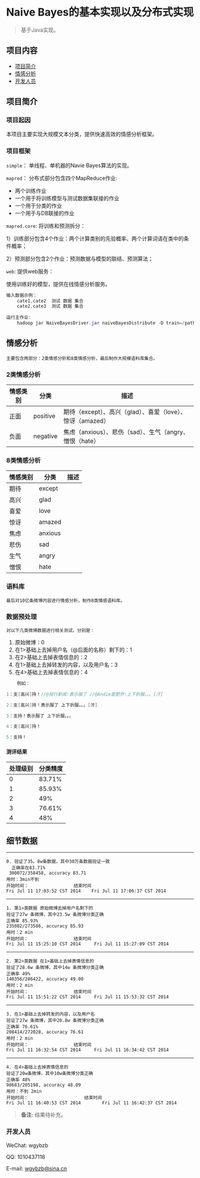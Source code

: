 
# Naive Bayes的基本实现以及分布式实现

> 基于Java实现。

## 项目内容

- [项目简介](项目简介)
- [情感分析](情感分析)
- [开发人员](开发人员)

## 项目简介

### 项目起因

本项目主要实现大规模文本分类，提供快速高效的情感分析框架。

### 项目框架

`simple`： 单线程、单机器的Navie Bayes算法的实现。

`mapred`： 分布式部分包含四个MapReduce作业: 

* 两个训练作业 
* 一个用于将训练模型与测试数据集联接的作业
* 一个用于分类的作业
* 一个用于与DB联接的作业

`mapred.core`: 将训练和预测拆分：

1）训练部分包含4个作业：两个计算类别的先验概率、两个计算词语在类中的条件概率；

2）预测部分包含2个作业：预测数据与模型的联结、预测算法；

`web`: 提供web服务：

使用训练好的模型，提供在线情感分析服务。

```java
输入数据示例：
    cate1,cate2  测试 数据 集合
    cate2,cate3  测试 数据 集合
    
运行主作业:
    hadoop jar NaiveBayesDriver.jar naiveBayesDistribute -D train=/path/to/training/data -D test=/path/to/test/data -D output=/output/dir [-D reducers=10]
```
    
## 情感分析

    主要包含两部分：2类情感分析和8类情感分析，最后制作大规模语料库集合。
    
### 2类情感分析
    
情感类别  | 分类   |  描述
-------- | ------- | ------
正面 | positive | 期待（except）、高兴（glad）、喜爱（love）、惊讶（amazed）
负面 | negative | 焦虑（anxious）、悲伤（sad）、生气（angry、憎恨（hate）

### 8类情感分析

情感类别  | 分类   |  描述
-------- | ------- | ------
期待 | except | 
高兴 | glad | 
喜爱 | love | 
惊讶 | amazed | 
焦虑 | anxious | 
悲伤 | sad | 
生气 | angry | 
憎恨 | hate | 


### 语料库

    最后对10亿条微博内容进行情感分析，制作8类情感语料库。

### 数据预处理 

    对以下几类微博数据进行相关测试，分别是：

1. 原始微博：0
2. 在1>基础上去掉用户名（@后面的名称）剩下的：1
3. 在2>基础上去掉表情信息的：2
4. 在1>基础上去掉转发的内容，以及用户名：3
5. 在4>基础上去掉表情信息的：4

```java
    例如：

1：支[高兴]持！//@投行新闻:表示服了 //@Andie是肥乔:上下折服。。。[汗] 

2：支[高兴]持！表示服了 上下折服。。。[汗]

3：支持！表示服了 上下折服。。。 

4：支[高兴]持！

5：支持！
```

#### 测评结果
处理级别  | 分类精度
-------- | ---------
0  | 83.71%
1  | 85.93%
2  | 49%
3  | 76.61%
4  | 48%

## 细节数据
-------------------------------------------------------------------------------------
    0. 验证了35。8w条数据，其中30万条数据验证一致
      正确率在83.71%
     300072/358458, accuracy 83.71
    用时：3min不到
    开始时间：                 结束时间
    Fri Jul 11 17:03:52 CST 2014    Fri Jul 11 17:06:37 CST 2014
-------------------------------------------------------------------------------------
    1. 第1>类数据 原始微博去掉用户名剩下的
    验证了27w 条微博，其中23.5w 条微博分类正确
    正确率 85.93%
    235082/273586, accuracy 85.93
    用时：2 min
    开始时间：                 结束时间
    Fri Jul 11 15:25:10 CST 2014     Fri Jul 11 15:27:09 CST 2014       
-------------------------------------------------------------------------------------
    2. 第2>类数据 在1>基础上去掉表情信息的
    验证了28.6w 条微博，其中14w 条微博分类正确
    正确率 49%
    140356/286422, accuracy 49.00
    用时：2 min
    开始时间：                 结束时间
    Fri Jul 11 15:51:22 CST 2014     Fri Jul 11 15:53:32 CST 2014
-------------------------------------------------------------------------------------
    3. 在1>基础上去掉转发的内容，以及用户名
    验证了27w 条微博，其中20.8w 条微博分类正确
    正确率 76.61%
    208414/272028, accuracy 76.61
    用时：2 min
    开始时间：                 结束时间
    Fri Jul 11 16:32:54 CST 2014     Fri Jul 11 16:34:42 CST 2014
-------------------------------------------------------------------------------------
    4. 在4>基础上去掉表情信息的
    验证了20w条微博，其中10w条微博分类正确
    正确率 48%
    98683/205198, accuracy 48.09
    用时：不到 2min
    开始时间：                     结束时间
    Fri Jul 11 16:40:53 CST 2014        Fri Jul 11 16:42:37 CST 2014

> **备注:** 结果待补充。

### 开发人员

WeChat: wgybzb

QQ: 1010437118

E-mail: wgybzb@sina.cn



